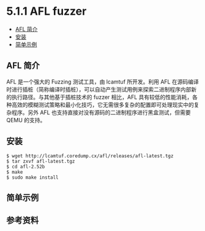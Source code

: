 # 5.1.1 AFL fuzzer

- [AFL 简介](#afl-简介)
- [安装](#安装)
- [简单示例](#简单示例)


## AFL 简介
AFL 是一个强大的 Fuzzing 测试工具，由 lcamtuf 所开发。利用 AFL 在源码编译时进行插桩（简称编译时插桩），可以自动产生测试用例来探索二进制程序内部新的执行路径。与其他基于插桩技术的 fuzzer 相比，AFL 具有较低的性能消耗，各种高效的模糊测试策略和最小化技巧，它无需很多复杂的配置即可处理现实中的复杂程序。另外 AFL 也支持直接对没有源码的二进制程序进行黑盒测试，但需要 QEMU 的支持。


## 安装
```
$ wget http://lcamtuf.coredump.cx/afl/releases/afl-latest.tgz
$ tar zxvf afl-latest.tgz
$ cd afl-2.52b
$ make
$ sudo make install
```


## 简单示例


## 参考资料
